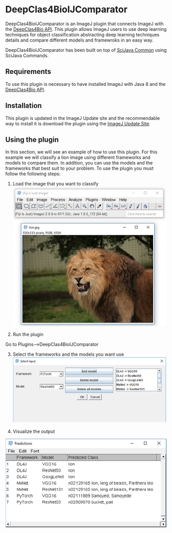 ﻿# DeepClas4BioIJComparator

DeepClas4BioIJComparator is an ImageJ plugin that connects ImageJ with the [DeepClas4Bio API](https://github.com/adines/DeepClas4Bio).  This plugin allows ImageJ users to use deep learning techniques for object classification abstracting deep learning techniques details and compare different models and framewroks in an easy way. 

DeepClas4BioIJComparator has been built on top of [SciJava Common](https://imagej.net/SciJava_Common) using SciJava Commands.

## Requirements
To use this plugin is necessary to have installed ImageJ with Java 8 and the [DeepClas4Bio API](https://github.com/adines/DeepClas4Bio).

## Installation
This plugin is updated in the ImageJ Update site and the recommendable way to install it is download the plugin using the [ImageJ Update Site](http://sites.imagej.net/Adines/).

## Using the plugin
In this section, we will see an example of how to use this plugin. For this example we will classify a lion image using different frameworks and models to compare them. In addition, you can use the models and the frameworks that best suit to your problem. 
To use the plugin you must follow the following steps:

 1. Load the image that you want to classify
![Loading the image](docs/images/001.png)


 2. Run the plugin
 
 Go to Plugins-->DeepClas4BioIJComparator


 3. Select the frameworks and the models you want use
 ![Select framework and model](docs/images/003.png)

 
 4. Visualize the output
 
 ![Visualize the output](docs/images/004.png)
